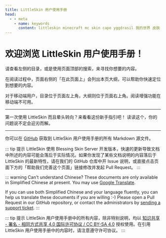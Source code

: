 ```yaml
---
title: LittleSkin 用户使用手册
head:
  - - meta
    - name: keywords
      content: littleskin minecraft mc skin cape yggdrasil 我的世界 皮肤 披风 皮肤站 外置登录
---
```


# 欢迎浏览 LittleSkin 用户使用手册！ <Badge type="tip" text="新版公测" />

请查看左侧的目录，或是使用页面顶部的搜索，来寻找你想要的内容。

在阅读过程中，页面右侧的「在此页面上」会列出本页大纲，可以帮助你快速定位到想要的内容。

对于移动端用户，目录位于页面左上角，大纲则位于页面右上角。阅读增强功能在移动端不可用。

---

<NCard title="新手指引" link="/newbee/">
第一次使用 LittleSkin 而且晕头转向？来看看这份新手指引吧！
</NCard>
<NCard title="遇到问题了？" link="/problems/">
读读这个，你的问题说不定会迎刃而解。
</NCard>

---

你可以在 [GitHub](https://github.com/LittleSkinChina/manual-ng) 获取到 LittleSkin 用户使用手册的所有 Markdown 源文件。

::: tip 提示
LittleSkin 使用 Blessing Skin Server 开发版本，快速的更新导致文档中所述的内容可能会落后于实际情况。如果你发现了某些文档说明的内容落后于 LittleSkin 的最新特性，请在我们的 GitHub 仓库中开 Issue 说明，或直接点击页面下方的「帮助我们完善这个页面」链接修改并发起 Pull Request。
:::

::: warning Can't understand Chinese?
These documents are only available in Simplified Chinese at present. You may use [Google Translate](https://translate.google.com/?op=websites).

If you can use both Simplified Chinese and your language fluently, you can help us translate these documents if you are willing :-) Please open a Pull Request in our GitHub repository, or contact the administrators by [sending a support ticket](/email.html).
:::

::: tip 提示
LittleSkin 用户使用手册中的所有内容，除非特别说明，均以 [知识共享 - 署名 - 相同方式共享 4.0 国际许可协议 / CC BY-SA 4.0](https://creativecommons.org/licenses/by-sa/4.0/deed.zh) 授权使用。在引用 LittleSkin 用户使用手册中的内容时，请注意遵守许可协议。
:::
